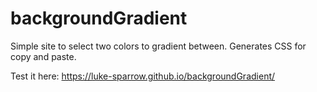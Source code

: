 # backgroundGradient

Simple site to select two colors to gradient between.
Generates CSS for copy and paste. 

Test it here: https://luke-sparrow.github.io/backgroundGradient/
